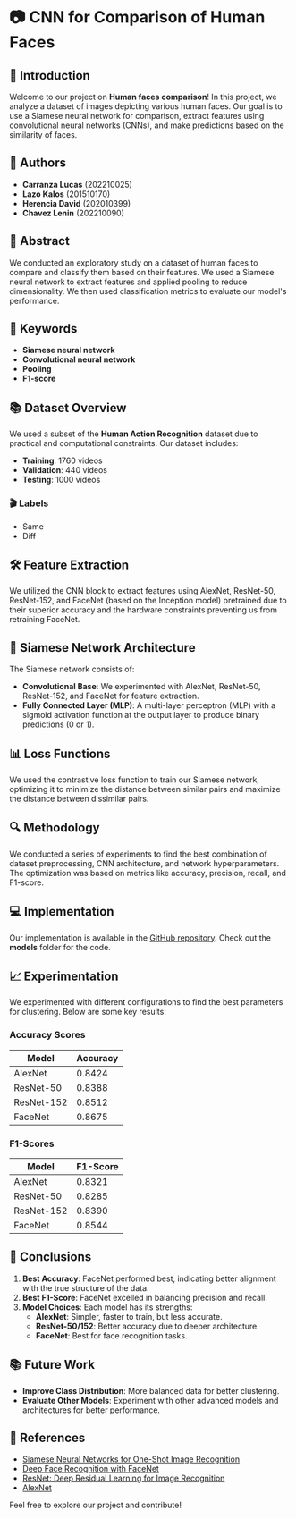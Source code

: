 # 📷 CNN for Comparison of Human Faces

## 🚀 Introduction
Welcome to our project on **Human faces comparison**! In this project, we analyze a dataset of images depicting various human faces. Our goal is to use a Siamese neural network for comparison, extract features using convolutional neural networks (CNNs), and make predictions based on the similarity of faces.

## 👥 Authors
- **Carranza Lucas** (202210025)
- **Lazo Kalos** (201510170)
- **Herencia David** (202010399)
- **Chavez Lenin** (202210090)

## 📄 Abstract
We conducted an exploratory study on a dataset of human faces to compare and classify them based on their features. We used a Siamese neural network to extract features and applied pooling to reduce dimensionality. We then used classification metrics to evaluate our model's performance.

## 🔑 Keywords
- **Siamese neural network**
- **Convolutional neural network**
- **Pooling**
- **F1-score**

## 📚 Dataset Overview
We used a subset of the **Human Action Recognition** dataset due to practical and computational constraints. Our dataset includes:
- **Training**: 1760 videos
- **Validation**: 440 videos
- **Testing**: 1000 videos

### 🎬 Labels
- Same
- Diff

## 🛠️ Feature Extraction
We utilized the CNN block to extract features using AlexNet, ResNet-50, ResNet-152, and FaceNet (based on the Inception model) pretrained due to their superior accuracy and the hardware constraints preventing us from retraining FaceNet. 

## 🧠 Siamese Network Architecture
The Siamese network consists of:
- **Convolutional Base**: We experimented with AlexNet, ResNet-50, ResNet-152, and FaceNet for feature extraction.
- **Fully Connected Layer (MLP)**: A multi-layer perceptron (MLP) with a sigmoid activation function at the output layer to produce binary predictions (0 or 1).

## 📊 Loss Functions
We used the contrastive loss function to train our Siamese network, optimizing it to minimize the distance between similar pairs and maximize the distance between dissimilar pairs.

## 🔍 Methodology
We conducted a series of experiments to find the best combination of dataset preprocessing, CNN architecture, and network hyperparameters. The optimization was based on metrics like accuracy, precision, recall, and F1-score.

## 💻 Implementation
Our implementation is available in the [GitHub repository](https://github.com/Hyp3Boy/Clustering_project/tree/main). Check out the **models** folder for the code.

## 📈 Experimentation
We experimented with different configurations to find the best parameters for clustering. Below are some key results:

### Accuracy Scores
| Model       | Accuracy |
|-------------|----------|
| AlexNet     | 0.8424   |
| ResNet-50   | 0.8388   |
| ResNet-152  | 0.8512   |
| FaceNet     | 0.8675   |

### F1-Scores
| Model       | F1-Score |
|-------------|----------|
| AlexNet     | 0.8321   |
| ResNet-50   | 0.8285   |
| ResNet-152  | 0.8390   |
| FaceNet     | 0.8544   |

## 📝 Conclusions
1. **Best Accuracy**: FaceNet performed best, indicating better alignment with the true structure of the data.
2. **Best F1-Score**: FaceNet excelled in balancing precision and recall.
3. **Model Choices**: Each model has its strengths:
    - **AlexNet**: Simpler, faster to train, but less accurate.
    - **ResNet-50/152**: Better accuracy due to deeper architecture.
    - **FaceNet**: Best for face recognition tasks.

## 📚 Future Work
- **Improve Class Distribution**: More balanced data for better clustering.
- **Evaluate Other Models**: Experiment with other advanced models and architectures for better performance.

## 📜 References
- [Siamese Neural Networks for One-Shot Image Recognition](https://www.cs.cmu.edu/~rsalakhu/papers/oneshot1.pdf)
- [Deep Face Recognition with FaceNet](https://doi.org/10.1109/CVPR.2015.7298682)
- [ResNet: Deep Residual Learning for Image Recognition](https://doi.org/10.1109/cvpr.2016.90)
- [AlexNet](https://doi.org/10.48550/arXiv.1404.5997)

Feel free to explore our project and contribute!
